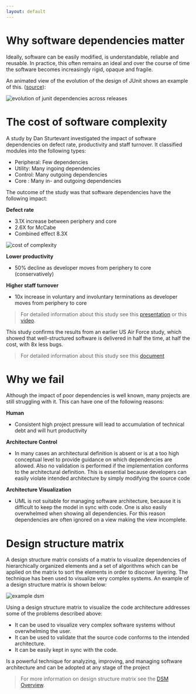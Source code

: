 ```yaml
---
layout: default
---
```


# Why software dependencies matter

Ideally, software can be easily modified, is understandable, reliable and reusable. 
In practice, this often remains an ideal and over the course of time the software becomes increasingly rigid, 
opaque and fragile. 

An animated view of the evolution of the design of JUnit shows an example of this. ([source](http://edmundkirwan.com/general/junit.html)):

![evolution of junit dependencies across releases](https://dsmsuite.github.io/assets/img/index/nunit.gif "evolution of junit dependencies across releases")

# The cost of software complexity
A study by Dan Sturtevant investigated the impact of software dependencies on defect rate, productivity and staff turnover. It classified modules into the following types:
* Peripheral: Few dependencies
* Utility: Many ingoing dependencies
* Control: Many outgoing dependencies
* Core : Many in- and outgoing dependencies

The outcome of the study was that software dependencies have the following impact:

**Defect rate**
* 3.1X increase between periphery and core
* 2.6X for McCabe
* Combined effect 8.3X

![cost of complexity](https://dsmsuite.github.io/assets/img/index/cost_of_complexity.png "cost of complexity")

**Lower productivity**
* 50% decline as developer moves from periphery to core (conservatively) 

**Higher staff turnover**
* 10x increase in voluntary and involuntary terminations as developer moves from periphery to core

> For detailed information about this study see this [presentation](https://dsmsuite.github.io/documents/sturtevant_050613.pdf) 
> or this [video](https://www.youtube.com/watch?v=tO4OinbOWaE).

This study confirms the results from an earlier US Air Force study, which showed that well-structured software 
is delivered in half the time, at half the cost, with 8x less bugs. 

> For detailed information about this study see this [document](https://dsmsuite.github.io/documents/mitre-architecture-report.pdf) 

# Why we fail

Although the impact of poor dependencies is well known, many projects are still struggling with it.
This can have one of the following reasons:

**Human**
* Consistent high project pressure will lead to accumulation of technical debt and will hurt productivity

**Architecture Control**
* In many cases an architectural definition is absent or is at a too high conceptual level to provide guidance on which dependencies are allowed. 
Also no validation is performed if the implementation conforms to the architectural definition. 
This is essential because developers can easily violate intended architecture by simply modifying the source code

**Architecture Visualization**
* UML is not suitable for managing software architecture, because it is difficult to keep the model in sync with code. One is also easily overwhelmed when showing all dependencies. For this reason dependencies are often ignored on a view making the view incomplete.
	
# Design structure matrix

A design structure matrix consists of a matrix to visualize dependencies of hierarchically organized elements and 
a set of algorithms which can be applied on the matrix to sort the elements in order to discover layering.
The technique has been used to visualize very complex systems. An example of a design structure matrix is shown below:

![example dsm](https://dsmsuite.github.io/assets/img/index/dsm_example.png "example dsm")

Using a design structure matrix to visualize the code architecture addresses some of the problems described above:
* It can be used to visualize very complex software systems without overwhelming the user.
* It can be used to validate that the source code conforms to the intended architecture.
* It can be easily kept in sync with the code.

Is a powerful technique for analyzing, improving, and managing software architecture and can be adopted at any stage of the project

> For more information on design structure matrix see the [DSM Overview](dsm_overview).
